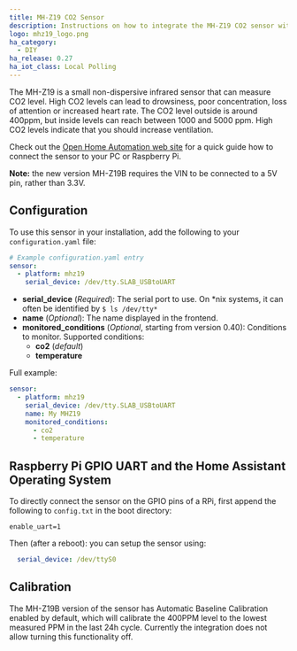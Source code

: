 ```yaml
---
title: MH-Z19 CO2 Sensor
description: Instructions on how to integrate the MH-Z19 CO2 sensor with Home Assistant.
logo: mhz19_logo.png
ha_category:
  - DIY
ha_release: 0.27
ha_iot_class: Local Polling
---
```


The MH-Z19 is a small non-dispersive infrared sensor that can measure CO2 level. High CO2 levels can lead to drowsiness, poor concentration, loss of attention or increased heart rate. The CO2 level outside is around 400ppm, but inside levels can reach between 1000 and 5000 ppm. High CO2 levels indicate that you should increase ventilation.

Check out the [Open Home Automation web site](https://www.open-homeautomation.com/2016/08/24/monitor-co2-levels-in-your-house/) for a quick guide how to connect the sensor to your PC or Raspberry Pi.

**Note:** the new version MH-Z19B requires the VIN to be connected to a 5V pin, rather than 3.3V.

## Configuration

To use this sensor in your installation, add the following to your `configuration.yaml` file:

```yaml
# Example configuration.yaml entry
sensor:
  - platform: mhz19
    serial_device: /dev/tty.SLAB_USBtoUART
```

- **serial_device** (*Required*): The serial port to use. On *nix systems, it can often be identified by `$ ls /dev/tty*`
- **name** (*Optional*): The name displayed in the frontend.
- **monitored_conditions** (*Optional*, starting from version 0.40): Conditions to monitor. Supported conditions:
  - **co2** (*default*)
  - **temperature**

Full example:

```yaml
sensor:
  - platform: mhz19
    serial_device: /dev/tty.SLAB_USBtoUART
    name: My MHZ19
    monitored_conditions:
      - co2
      - temperature
```

## Raspberry Pi GPIO UART and the Home Assistant Operating System

To directly connect the sensor on the GPIO pins of a RPi, first append the following to `config.txt` in the boot directory:

```text
enable_uart=1
```

Then (after a reboot): you can setup the sensor using:

```yaml
  serial_device: /dev/ttyS0
```

## Calibration

The MH-Z19B version of the sensor has Automatic Baseline Calibration enabled by default, which will calibrate the 400PPM level to the lowest measured PPM in the last 24h cycle. Currently the integration does not allow turning this functionality off.
